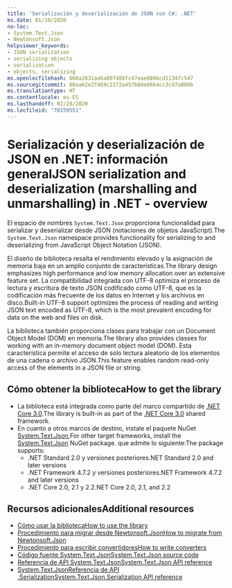 ```yaml
---
title: 'Serialización y deserialización de JSON con C#: .NET'
ms.date: 01/10/2020
no-loc:
- System.Text.Json
- Newtonsoft.Json
helpviewer_keywords:
- JSON serialization
- serializing objects
- serialization
- objects, serializing
ms.openlocfilehash: 660a2831aa6a807486fc47eae880bcd11347c547
ms.sourcegitcommit: 00aa62e2f469c2272a457b04e66b4cc3c97a800b
ms.translationtype: HT
ms.contentlocale: es-ES
ms.lasthandoff: 02/28/2020
ms.locfileid: "78159551"
---
```

# <a name="json-serialization-and-deserialization-marshalling-and-unmarshalling-in-net---overview"></a><span data-ttu-id="99293-102">Serialización y deserialización de JSON en .NET: información general</span><span class="sxs-lookup"><span data-stu-id="99293-102">JSON serialization and deserialization (marshalling and unmarshalling) in .NET - overview</span></span>

<span data-ttu-id="99293-103">El espacio de nombres `System.Text.Json` proporciona funcionalidad para serializar y deserializar desde JSON (notaciones de objetos JavaScript).</span><span class="sxs-lookup"><span data-stu-id="99293-103">The `System.Text.Json` namespace provides functionality for serializing to and deserializing from JavaScript Object Notation (JSON).</span></span>

<span data-ttu-id="99293-104">El diseño de biblioteca resalta el rendimiento elevado y la asignación de memoria baja en un amplio conjunto de características.</span><span class="sxs-lookup"><span data-stu-id="99293-104">The library design emphasizes high performance and low memory allocation over an extensive feature set.</span></span> <span data-ttu-id="99293-105">La compatibilidad integrada con UTF-8 optimiza el proceso de lectura y escritura de texto JSON codificado como UTF-8, que es la codificación más frecuente de los datos en Internet y los archivos en disco.</span><span class="sxs-lookup"><span data-stu-id="99293-105">Built-in UTF-8 support optimizes the process of reading and writing JSON text encoded as UTF-8, which is the most prevalent encoding for data on the web and files on disk.</span></span>

<span data-ttu-id="99293-106">La biblioteca también proporciona clases para trabajar con un Document Object Model (DOM) en memoria.</span><span class="sxs-lookup"><span data-stu-id="99293-106">The library also provides classes for working with an in-memory document object model (DOM).</span></span> <span data-ttu-id="99293-107">Esta característica permite el acceso de solo lectura aleatorio de los elementos de una cadena o archivo JSON.</span><span class="sxs-lookup"><span data-stu-id="99293-107">This feature enables random read-only access of the elements in a JSON file or string.</span></span>

## <a name="how-to-get-the-library"></a><span data-ttu-id="99293-108">Cómo obtener la biblioteca</span><span class="sxs-lookup"><span data-stu-id="99293-108">How to get the library</span></span>

* <span data-ttu-id="99293-109">La biblioteca está integrada como parte del marco compartido de [.NET Core 3.0](https://aka.ms/netcore3download).</span><span class="sxs-lookup"><span data-stu-id="99293-109">The library is built-in as part of the [.NET Core 3.0](https://aka.ms/netcore3download) shared framework.</span></span>
* <span data-ttu-id="99293-110">En cuanto a otros marcos de destino, instale el paquete NuGet [System.Text.Json](https://www.nuget.org/packages/System.Text.Json),</span><span class="sxs-lookup"><span data-stu-id="99293-110">For other target frameworks, install the [System.Text.Json](https://www.nuget.org/packages/System.Text.Json) NuGet package.</span></span> <span data-ttu-id="99293-111">que admite lo siguiente:</span><span class="sxs-lookup"><span data-stu-id="99293-111">The package supports:</span></span>
  * <span data-ttu-id="99293-112">.NET Standard 2.0 y versiones posteriores</span><span class="sxs-lookup"><span data-stu-id="99293-112">.NET Standard 2.0 and later versions</span></span>
  * <span data-ttu-id="99293-113">.NET Framework 4.7.2 y versiones posteriores</span><span class="sxs-lookup"><span data-stu-id="99293-113">.NET Framework 4.7.2 and later versions</span></span>
  * <span data-ttu-id="99293-114">.NET Core 2.0, 2.1 y 2.2</span><span class="sxs-lookup"><span data-stu-id="99293-114">.NET Core 2.0, 2.1, and 2.2</span></span>

## <a name="additional-resources"></a><span data-ttu-id="99293-115">Recursos adicionales</span><span class="sxs-lookup"><span data-stu-id="99293-115">Additional resources</span></span>

* [<span data-ttu-id="99293-116">Cómo usar la biblioteca</span><span class="sxs-lookup"><span data-stu-id="99293-116">How to use the library</span></span>](system-text-json-how-to.md)
* <span data-ttu-id="99293-117">[Procedimiento para migrar desde Newtonsoft.Json](system-text-json-migrate-from-newtonsoft-how-to.md)</span><span class="sxs-lookup"><span data-stu-id="99293-117">[How to migrate from Newtonsoft.Json](system-text-json-migrate-from-newtonsoft-how-to.md)</span></span>
* [<span data-ttu-id="99293-118">Procedimiento para escribir convertidores</span><span class="sxs-lookup"><span data-stu-id="99293-118">How to write converters</span></span>](system-text-json-converters-how-to.md)
* <span data-ttu-id="99293-119">[Código fuente System.Text.Json](https://github.com/dotnet/runtime/tree/81bf79fd9aa75305e55abe2f7e9ef3f60624a3a1/src/libraries/System.Text.Json)</span><span class="sxs-lookup"><span data-stu-id="99293-119">[System.Text.Json source code](https://github.com/dotnet/runtime/tree/81bf79fd9aa75305e55abe2f7e9ef3f60624a3a1/src/libraries/System.Text.Json)</span></span>
* <span data-ttu-id="99293-120">[Referencia de API System.Text.Json](xref:System.Text.Json)</span><span class="sxs-lookup"><span data-stu-id="99293-120">[System.Text.Json API reference](xref:System.Text.Json)</span></span>
* <span data-ttu-id="99293-121">[System.Text.JsonReferencia de API .Serialization](xref:System.Text.Json.Serialization)</span><span class="sxs-lookup"><span data-stu-id="99293-121">[System.Text.Json.Serialization API reference](xref:System.Text.Json.Serialization)</span></span>
<!-- * [Roadmap](https://github.com/dotnet/runtime/blob/81bf79fd9aa75305e55abe2f7e9ef3f60624a3a1/src/libraries/System.Text.Json/roadmap/README.md)-->
